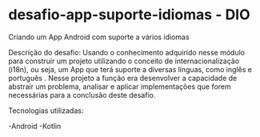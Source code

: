 # desafio-app-suporte-idiomas - DIO
Criando um App Android com suporte a vários idiomas

Descrição do desafio:
Usando o conhecimento adquirido nesse módulo para construir um projeto utilizando o conceito de internacionalização (i18n), ou seja, um App que terá suporte a diversas línguas, como inglês e português . Nesse projeto a função era desenvolver a capacidade de abstrair um problema, analisar e aplicar implementações que forem necessárias para a conclusão deste desafio.

Tecnologias utilizadas:

-Android
-Kotlin
